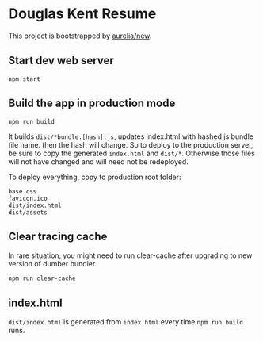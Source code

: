 # Douglas Kent Resume

This project is bootstrapped by [aurelia/new](https://github.com/aurelia/new).

## Start dev web server

    npm start

## Build the app in production mode

    npm run build

It builds `dist/*bundle.[hash].js`, updates index.html with hashed js bundle file name.  then the hash will change.  So to deploy to the production server, be sure to copy the generated `index.html` and `dist/*`.  Otherwise those files will not have changed and will need not be redeployed.

To deploy everything, copy to production root folder:

```
base.css
favicon.ico
dist/index.html
dist/assets
```


## Clear tracing cache

In rare situation, you might need to run clear-cache after upgrading to new version of dumber bundler.

    npm run clear-cache

## index.html

`dist/index.html` is generated from `index.html` every time `npm run build` runs.
